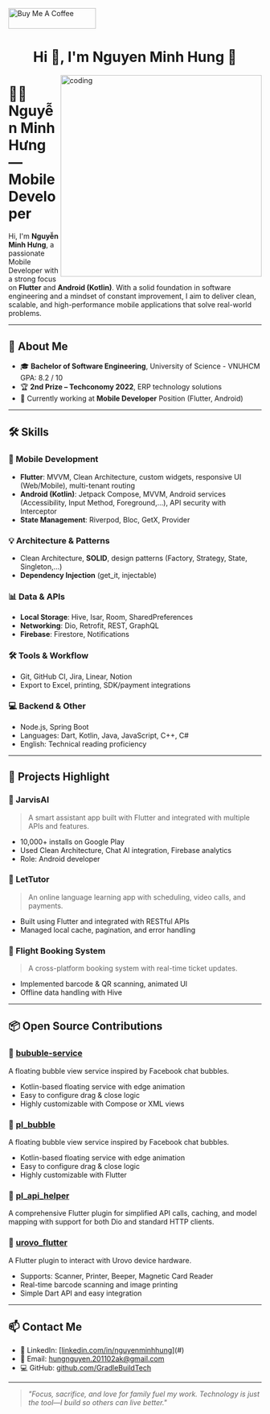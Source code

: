 
<a href="https://www.buymeacoffee.com/roniemartinez" target="_blank"><img src="https://cdn.buymeacoffee.com/buttons/default-orange.png" alt="Buy Me A Coffee" height="41" width="174"></a>

<h1 align="center">Hi 🐼, I'm Nguyen Minh Hung 🐼</h1>
<img align="right" alt="coding" width="400" src="https://github.com/nguyenminhhung2011/nguyenminhhung2011/assets/90996598/eca5bef5-4def-4252-b150-b63a8f3ca6e8">

# 👨‍💻 Nguyễn Minh  Hưng — Mobile Developer

Hi, I'm **Nguyễn Minh Hưng**, a passionate Mobile Developer with a strong focus on **Flutter** and **Android (Kotlin)**. With a solid foundation in software engineering and a mindset of constant improvement, I aim to deliver clean, scalable, and high-performance mobile applications that solve real-world problems.

---

## 🚀 About Me

- 🎓 **Bachelor of Software Engineering**, University of Science - VNUHCM  
  GPA: 8.2 / 10  
- 🏆 **2nd Prize – Techconomy 2022**, ERP technology solutions
- 💼 Currently working at **Mobile Developer** Position (Flutter, Android)
---

## 🛠️ Skills

### 📱 Mobile Development
- **Flutter**: MVVM, Clean Architecture, custom widgets, responsive UI (Web/Mobile), multi-tenant routing  
- **Android (Kotlin)**: Jetpack Compose, MVVM, Android services (Accessibility, Input Method, Foreground,...), API security with Interceptor  
- **State Management**: Riverpod, Bloc, GetX, Provider  

### 💡 Architecture & Patterns
- Clean Architecture, **SOLID**, design patterns (Factory, Strategy, State, Singleton,...)  
- **Dependency Injection** (get_it, injectable)  

### 📊 Data & APIs
- **Local Storage**: Hive, Isar, Room, SharedPreferences  
- **Networking**: Dio, Retrofit, REST, GraphQL  
- **Firebase**: Firestore, Notifications  

### 🛠️ Tools & Workflow
- Git, GitHub CI, Jira, Linear, Notion  
- Export to Excel, printing, SDK/payment integrations  

### 💻 Backend & Other
- Node.js, Spring Boot  
- Languages: Dart, Kotlin, Java, JavaScript, C++, C#  
- English: Technical reading proficiency  

---

## 📂 Projects Highlight

### 🔹 JarvisAI  
> A smart assistant app built with Flutter and integrated with multiple APIs and features.

- 10,000+ installs on Google Play  
- Used Clean Architecture, Chat AI integration, Firebase analytics  
- Role: Android developer

### 🔹 LetTutor  
> An online language learning app with scheduling, video calls, and payments.

- Built using Flutter and integrated with RESTful APIs  
- Managed local cache, pagination, and error handling  

### 🔹 Flight Booking System  
> A cross-platform booking system with real-time ticket updates.

- Implemented barcode & QR scanning, animated UI  
- Offline data handling with Hive  

---

## 📦 Open Source Contributions

### 🧩 [bububle-service](https://github.com/GradleBuildTech/bububle-service)
A floating bubble view service inspired by Facebook chat bubbles.

- Kotlin-based floating service with edge animation
- Easy to configure drag & close logic
- Highly customizable with Compose or XML views

### 🧩 [pl_bubble](https://github.com/GradleBuildTech/pl_bubble)
A floating bubble view service inspired by Facebook chat bubbles.

- Kotlin-based floating service with edge animation
- Easy to configure drag & close logic
- Highly customizable with Flutter

### 🧩 [pl_api_helper](https://github.com/GradleBuildTech/pl_api_helper)
A comprehensive Flutter plugin for simplified API calls, caching, and model mapping with support for both Dio and standard HTTP clients.



### 🧩 [urovo_flutter](https://github.com/GradleBuildTech/urovo_flutter)
A Flutter plugin to interact with Urovo device hardware.

- Supports: Scanner, Printer, Beeper, Magnetic Card Reader
- Real-time barcode scanning and image printing
- Simple Dart API and easy integration

---

## 📫 Contact Me

- 💼 LinkedIn: [[linkedin.com/in/nguyenminhhung](https://www.linkedin.com/in/h%C6%B0ng-nguy%E1%BB%85n-404020246/)](#)
- 📧 Email: hungnguyen.201102ak@gmail.com 
- 💻 GitHub: [github.com/GradleBuildTech](https://github.com/GradleBuildTech)

---

> *"Focus, sacrifice, and love for family fuel my work. Technology is just the tool—I build so others can live better."*

